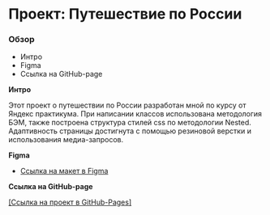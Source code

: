 # Проект: Путешествие по России

### Обзор
* Интро
* Figma
* Ссылка на GitHub-page

**Интро**

Этот проект о путешествии по России разработан мной по курсу от Яндекс практикума.
При написании классов использована методология БЭМ, также построена структура стилей css по методологии Nested.
Адаптивность страницы достигнута с помощью резиновой верстки и использования медиа-запросов.

**Figma**

* [Ссылка на макет в Figma](https://www.figma.com/file/2cn9N9jSkmxD84oJik7xL7/JavaScript.-Sprint-4?node-id=0%3A1)

**Ссылка на GitHub-page**

[[Ссылка на проект в GitHub-Pages]](https://rumniwomg.github.io/mesto/)
